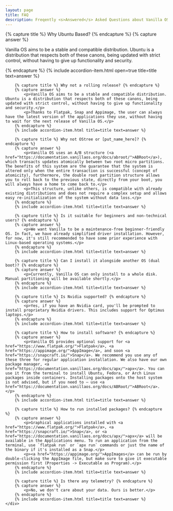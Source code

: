 ```yaml
---
layout: page
title: FAQ
description: Freqently <s>Answered</s> Asked Questions about Vanilla OS.
---
```


<div class="container hero-wrapper">
    <div class="accordion">
        {% capture title %} Why Ubuntu Based? {% endcapture %}
        {% capture answer %}
            <p>Vanilla OS aims to be a stable and compatible distribution. Ubuntu is a distribution that respects both of these canons, being updated with strict control, without having to give up functionality and security.</p>
        {% endcapture %}
        {% include accordion-item.html open=true title=title text=answer %}

        {% capture title %} Why not a rolling release? {% endcapture %}
        {% capture answer %}
            <p>Vanilla OS aims to be a stable and compatible distribution. Ubuntu is a distribution that respects both of these canons, being updated with strict control, without having to give up functionality and security.</p>
            <p>Thanks to Flatpak, Snap and Appimage, the user can always have the latest version of the applications they use, without having to wait for the next release of Vanilla OS.</p>
        {% endcapture %}
        {% include accordion-item.html title=title text=answer %}

        {% capture title %} Why not OStree or [put_name_here]? {% endcapture %}
        {% capture answer %}
            <p>Vanilla OS uses an A/B structure (<a href="https://documentation.vanillaos.org/docs/abroot/">ABRoot</a>), which transacts updates atomically between two root micro partitions. The benefits of this system are the guarantee that the system is altered only when the entire transaction is successful (concept of atomicity), furthermore, the double root partition structure allows you to roll back to the previous state, directly from your boot, you will always have a home to come back to.</p>
            <p>This structure, unlike others, is compatible with already existing distributions and does not require a complex setup and allows easy re-initialization of the system without data loss.</p>
        {% endcapture %}
        {% include accordion-item.html title=title text=answer %}

        {% capture title %} Is it suitable for beginners and non-technical users? {% endcapture %}
        {% capture answer %}
            <p>We want Vanilla to be a maintenance-free beginner-friendly OS. In fact, we have already simplified driver installation. However, for now, it's still recommended to have some prior experience with Linux-based operating systems.</p>
        {% endcapture %}
        {% include accordion-item.html title=title text=answer %}

        {% capture title %} Can I install it alongside another OS (dual boot)? {% endcapture %}
        {% capture answer %}
            <p>Currently, Vanilla OS can only install to a whole disk. Manual partitioning will be available shortly.</p>
        {% endcapture %}
        {% include accordion-item.html title=title text=answer %}

        {% capture title %} Is Nvidia supported? {% endcapture %}
        {% capture answer %}
            <p>Yes, if you have an Nvidia card, you'll be prompted to install proprietary Nvidia drivers. This includes support for Optimus laptops.</p>
        {% endcapture %}
        {% include accordion-item.html title=title text=answer %}

        {% capture title %} How to install software? {% endcapture %}
        {% capture answer %}
            <p>Vanilla OS provides optional support for <a href="https://www.flatpak.org/">Flatpak</a>, <a href="https://appimage.org/">AppImage</a>, and soon <a href="https://snapcraft.io/">Snap</a>. We recommend you use any of these three for regular application installation. We also have our own package manager, <a href="https://documentation.vanillaos.org/docs/apx/">apx</a>. You can use it from the terminal to install Ubuntu, Fedora, or Arch Linux packages inside containers. Installing packages onto the host system is not advised, but if you need to — use <a href="https://documentation.vanillaos.org/docs/ABRoot/">ABRoot</a>.</p>
        {% endcapture %}
        {% include accordion-item.html title=title text=answer %}

        {% capture title %} How to run installed packages? {% endcapture %}
        {% capture answer %}
            <p>Graphical applications installed with <a href="https://www.flatpak.org/">Flatpak</a>, <a href="https://snapcraft.io/">Snap</a>, or <a href="https://documentation.vanillaos.org/docs/apx/">apx</a> will be available in the Applications menu. To run an application from the terminal, use `flatpak run` or `apx run` commands or just the name of the binary if it's installed as a Snap.</p>
            <p><a href="https://appimage.org/">AppImages</a> can be run by double-clicking the AppImage file, but make sure to give it executable permission first (Properties -> Executable as Program).</p>
        {% endcapture %}
        {% include accordion-item.html title=title text=answer %}

        {% capture title %} Is there any telemetry? {% endcapture %}
        {% capture answer %}
            <p>No, we don't care about your data. Ours is better.</p>
        {% endcapture %}
        {% include accordion-item.html title=title text=answer %}
    </div>
</div>
